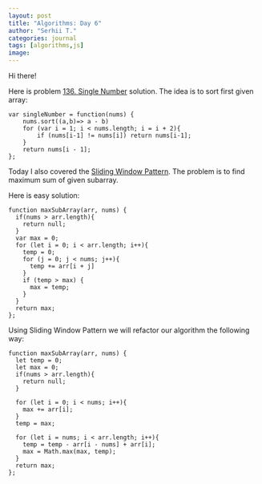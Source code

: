 ```yaml
---
layout: post
title: "Algorithms: Day 6"
author: "Serhii T."
categories: journal
tags: [algorithms,js]
image: 
---
```


Hi there!

Here is problem [136. Single Number](https://leetcode.com/problems/single-number/) solution.
The idea is to sort first given array:
```
var singleNumber = function(nums) {
    nums.sort((a,b)=> a - b)
    for (var i = 1; i < nums.length; i = i + 2){
        if (nums[i-1] != nums[i]) return nums[i-1];
    }
    return nums[i - 1];
};
```

Today I also covered the [Sliding Window Pattern](https://www.udemy.com/course/js-algorithms-and-data-structures-masterclass/learn/lecture/11183952#overview). The problem is to find maximum sum of given subarray. 

Here is easy solution:
```
function maxSubArray(arr, nums) {
  if(nums > arr.length){
    return null;
  }
  var max = 0;
  for (let i = 0; i < arr.length; i++){
    temp = 0;
    for (j = 0; j < nums; j++){
      temp += arr[i + j]
    }
    if (temp > max) {
      max = temp;
    }
  }
  return max;
};
```

Using Sliding Window Pattern we will refactor our algorithm the following way:
```
function maxSubArray(arr, nums) {
  let temp = 0;
  let max = 0;
  if(nums > arr.length){
    return null;
  }

  for (let i = 0; i < nums; i++){
    max += arr[i];
  }
  temp = max;

  for (let i = nums; i < arr.length; i++){
    temp = temp - arr[i - nums] + arr[i];
    max = Math.max(max, temp);
  }
  return max;
};
```